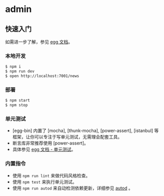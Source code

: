 # admin



## 快速入门

<!-- 在此次添加使用文档 -->

如需进一步了解，参见 [egg 文档][egg]。

### 本地开发

```bash
$ npm i
$ npm run dev
$ open http://localhost:7001/news
```

### 部署

```bash
$ npm start
$ npm stop
```

### 单元测试
- [egg-bin] 内置了 [mocha], [thunk-mocha], [power-assert], [istanbul] 等框架，让你可以专注于写单元测试，无需理会配套工具。
- 断言库非常推荐使用 [power-assert]。
- 具体参见 [egg 文档 - 单元测试](https://eggjs.org/zh-cn/core/unittest)。

### 内置指令

- 使用 `npm run lint` 来做代码风格检查。
- 使用 `npm test` 来执行单元测试。
- 使用 `npm run autod` 来自动检测依赖更新，详细参见 [autod](https://www.npmjs.com/package/autod) 。


[egg]: https://eggjs.org